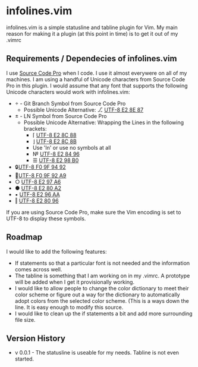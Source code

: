 # infolines.vim
infolines.vim is a simple statusline and tabline plugin for Vim. My main reason for making it a plugin (at this point in time) is to get it out of my .vimrc

## Requirements / Dependecies of infolines.vim

I use [Source Code Pro](https://github.com/adobe-fonts/source-code-pro) when I code. I use it almost everywere on all of my machines. I am using a handful of Unicode characters from Source Code Pro in this plugin. I would assume that any font that supports the following Unicode characters would work with infolines.vim:
-  - Git Branch Symbol from Source Code Pro
    - Possible Unicode Alternative: ⎇ [UTF-8 E2 8E 87](http://apps.timwhitlock.info/unicode/inspect?s=%E2%8E%87)
-  - LN Symbol from Source Code Pro
    - Possible Unicode Alternative: Wrapping the Lines in the following brackets:
        - ⌈ [UTF-8 E2 8C 88](http://apps.timwhitlock.info/unicode/inspect?s=%E2%8C%88)
        - ⌋ [UTF-8 E2 8C 8B](http://apps.timwhitlock.info/unicode/inspect?s=%E2%8C%8B)
        - Use 'ln' or use no symbols at all
        - № [UTF-8 E2 84 96](http://apps.timwhitlock.info/unicode/inspect?s=%E2%84%96)
        - ☰ [UTF-8 E2 98 B0](http://apps.timwhitlock.info/unicode/inspect?s=%E2%98%B0)
- 🔒[UTF-8 F0 9F 94 92](http://apps.timwhitlock.info/unicode/inspect?s=%F0%9F%94%92)
- 💩[UTF-8 F0 9F 92 A9](http://apps.timwhitlock.info/unicode/inspect?s=%F0%9F%92%A9)
- ○ [UTF-8 E2 97 A6](http://apps.timwhitlock.info/unicode/inspect?s=%E2%97%A6)
- ● [UTF-8 E2 80 A2](http://apps.timwhitlock.info/unicode/inspect?s=%E2%80%A2)
- ▪ [UTF-8 E2 96 AA](http://apps.timwhitlock.info/unicode/inspect?s=%E2%96%AA)
- ‖ [UTF-8 E2 80 96](http://apps.timwhitlock.info/unicode/inspect?s=%E2%80%96)

If you are using Source Code Pro, make sure the Vim encoding is set to UTF-8 to display these symbols.
## Roadmap
I would like to add the following features:
- If statements so that a particular font is not needed and the information comes across well.
- The tabline is something that I am working on in my .vimrc. A prototype will be added when I get it provisionally working.
- I would like to allow people to change the color dictionary to meet their color scheme or figure out a way for the dictionary to automatically adopt colors from the selected color scheme. (This is a ways down the line. It is easy enough to modify this source.
- I would like to clean up the if statements a bit and add more surrounding file size.

## Version History
- v 0.0.1 - The statusline is useable for my needs. Tabline is not even started.
